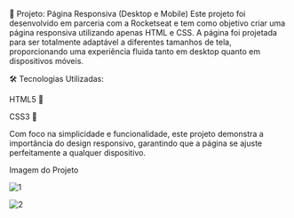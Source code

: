 📱 Projeto: Página Responsiva (Desktop e Mobile)
Este projeto foi desenvolvido em parceria com a Rocketseat e tem como objetivo criar uma página responsiva utilizando apenas HTML e CSS. 
A página foi projetada para ser totalmente adaptável a diferentes tamanhos de tela, proporcionando uma experiência fluida tanto em desktop quanto em dispositivos móveis.

🛠 Tecnologias Utilizadas:

HTML5 📝

CSS3 🎨

Com foco na simplicidade e funcionalidade, este projeto demonstra a importância do design responsivo, garantindo que a página se ajuste perfeitamente a qualquer dispositivo.

Imagem do Projeto



![1](https://github.com/user-attachments/assets/0844c763-d24e-4390-9f53-b63463a587bf)

![2](https://github.com/user-attachments/assets/f8a27dab-f161-467c-9e4f-b399b725c5be)

